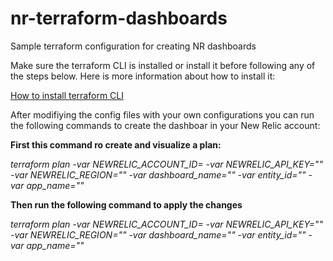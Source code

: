 # nr-terraform-dashboards
Sample terraform configuration for creating NR dashboards

Make sure the terraform CLI is installed or install it before following any of the steps below. Here is more information about how to install it:

[How to install terraform CLI](https://learn.hashicorp.com/tutorials/terraform/install-cli)


After modifiying the config files with your own configurations you can run the following commands to create the dashboar in your New Relic account:

**First this command ro create and visualize a plan:**

*terraform plan -var NEWRELIC_ACCOUNT_ID=<Your Account RPM ID> -var NEWRELIC_API_KEY="<YOu NR user Admin API Key>" -var NEWRELIC_REGION="<US or EU>" -var dashboard_name="<Your Dashboard Name>" -var entity_id="<Entity ID if applicable>" -var app_name="<You APM App Name if Applicable>"*

**Then run the following command to apply the changes**

*terraform plan -var NEWRELIC_ACCOUNT_ID=<Your Account RPM ID> -var NEWRELIC_API_KEY="<YOu NR user Admin API Key>" -var NEWRELIC_REGION="<US or EU>" -var dashboard_name="<Your Dashboard Name>" -var entity_id="<Entity ID if applicable>" -var app_name="<You APM App Name if Applicable>"*


